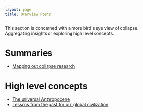 ```yaml
---
layout: page
title: Overview Posts
---
```


This section is concerned with a more bird's eye view of collapse. Aggregating insights or exploring high level concepts. 

# Summaries
* [Mapping out collapse research](https://florianjehn.github.io/Societal_Collapse/2023-06-06-collapse_overview/)

# High level concepts
* [The universal Anthropocene](https://florianjehn.github.io/Societal_Collapse/2022-04-26-anthropocene/)
* [Lessons from the past for our global civilization ](https://florianjehn.github.io/Societal_Collapse/2023-08-10-lessons_from_the_past/)
